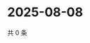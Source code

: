 # 2025-08-08

共 0 条

<!-- BEGIN ZHIHUVIDEO -->
<!-- 最后更新时间 Fri Aug 08 2025 09:01:46 GMT+0800 (China Standard Time) -->

<!-- END ZHIHUVIDEO -->
